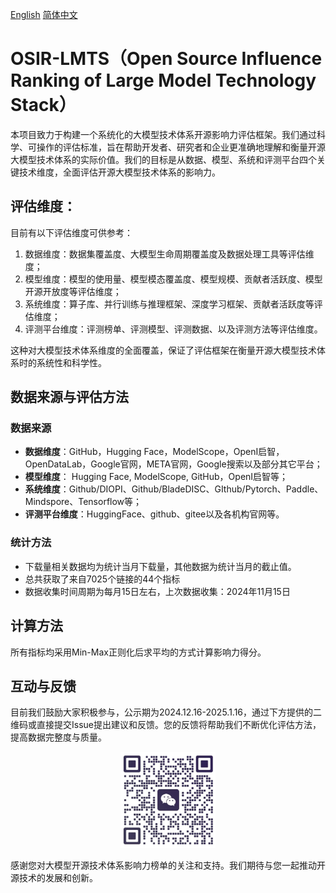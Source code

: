 [English](./Readme_en.md)   [简体中文](./readme.md)

# OSIR-LMTS（Open Source Influence Ranking of Large Model Technology Stack）

本项目致力于构建一个系统化的大模型技术体系开源影响力评估框架。我们通过科学、可操作的评估标准，旨在帮助开发者、研究者和企业更准确地理解和衡量开源大模型技术体系的实际价值。我们的目标是从数据、模型、系统和评测平台四个关键技术维度，全面评估开源大模型技术体系的影响力。

## **评估维度：**

目前有以下评估维度可供参考：

1. 数据维度：数据集覆盖度、大模型生命周期覆盖度及数据处理工具等评估维度；
2. 模型维度：模型的使用量、模型模态覆盖度、模型规模、贡献者活跃度、模型开源开放度等评估维度；
3. 系统维度：算子库、并行训练与推理框架、深度学习框架、贡献者活跃度等评估维度；
4. 评测平台维度：评测榜单、评测模型、评测数据、以及评测方法等评估维度。




这种对大模型技术体系维度的全面覆盖，保证了评估框架在衡量开源大模型技术体系时的系统性和科学性。



## **数据来源与评估方法**

### **数据来源**

* **数据维度**：GitHub，Hugging Face，ModelScope，OpenI启智，OpenDataLab，Google官网，META官网，Google搜索以及部分其它平台；
* **模型维度**： Hugging Face, ModelScope, GitHub，OpenI启智等；
* **系统维度**：Github/DIOPI、Github/BladeDISC、GIthub/Pytorch、Paddle、Mindspore、Tensorflow等；
* **评测平台维度**：HuggingFace、github、gitee以及各机构官网等。




### **统计方法**

- 下载量相关数据均为统计当月下载量，其他数据为统计当月的截止值。
- 总共获取了来自7025个链接的44个指标
- 数据收集时间周期为每月15日左右，上次数据收集：2024年11月15日




## **计算方法**

所有指标均采用Min-Max正则化后求平均的方式计算影响力得分。



## **互动与反馈**

目前我们鼓励大家积极参与，公示期为2024.12.16-2025.1.16，通过下方提供的二维码或直接提交Issue提出建议和反馈。您的反馈将帮助我们不断优化评估方法，提高数据完整度与质量。

<div align=center>
<img src="./contract_logo.jpg" width="30%" height="30%">
</div>

感谢您对大模型开源技术体系影响力榜单的关注和支持。我们期待与您一起推动开源技术的发展和创新。